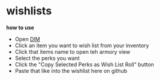 # wishlists

**how to use**

- Open [DIM](https://app.DIM.gg)
- Click an item you want to wish list from your inventory
- Click that items name to open teh armory view
- Select the perks you want
- Click the "Copy Selected Perks as Wish List Roll" button
- Paste that like into the wishlist here on github

